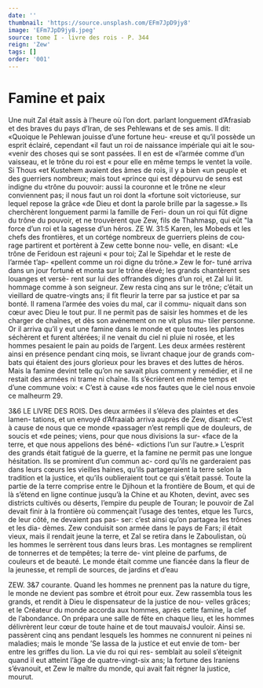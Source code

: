 ```yaml
---
date: ''
thumbnail: 'https://source.unsplash.com/EFm7JpD9jy8'
image: 'EFm7JpD9jy8.jpeg'
source: tome I - livre des rois - P. 344
reign: 'Zew'
tags: []
order: '001'
---
```


# Famine et paix

Une nuit Zal était assis à l’heure où l’on dort.
parlant longuement d’Afrasiab et des braves du pays
d’Iran, de ses Pehlewans et de ses amis. Il dit:
«Quoique le Pehlewan jouisse d’une fortune heu-
«reuse et qu’il possède un esprit éclairé, cependant
«il faut un roi de naissance impériale qui ait le sou-
«venir des choses qui se sont passées. Il en est de «l’armée comme d’un vaisseau, et le trône du roi est
« pour elle en même temps le ventet la voile. Si Thous «et Kustehem avaient des âmes de rois, il y a bien «un peuple et des guerriers nombreux; mais tout «prince qui est dépourvu de sens est indigne du «trône du pouvoir: aussi la couronne et le trône ne «leur conviennent pas; il nous faut un roi dont la «fortune soit victorieuse, sur lequel repose la grâce «de Dieu et dont la parole brille par la sagesse.» Ils
cherchèrent longuement parmi la famille de Feri- doun un roi qui fût digne du trône du pouvoir, et ne trouvèrent que Zew, fils de Thahmasp, qui eût
"la force d’un roi et la sagesse d’un héros.
ZE W. 31:5 Karen, les Mobeds et les chefs des frontières,
et un cortége nombreux de guerriers pleins de cou- rage partirent et portèrent à Zew cette bonne nou- velle, en disant: «Le trône de Feridoun est rajeuni « pour toi; Zal le Sipehdar et le reste de l’armée t’ap- «pellent comme un roi digne du trône.» Zew le for- tuné arriva dans un jour fortuné et monta sur le trône élevé; les grands chantèrent ses louanges et versè-
rent sur lui des offrandes dignes d’un roi, et Zal lui
lit. hommage comme à son seigneur. Zew resta cinq ans sur le trône; c’était un vieillard de quatre-vingts
ans; il fit fleurir la terre par sa justice et par sa bonté.
Il ramena l’armée des voies du mal, car il commu- niquait dans son cœur avec Dieu le tout pur. ll ne permit pas de saisir les hommes et de les charger de chaînes, et dès son avénement on ne vit plus mu-
tiler personne. Or il arriva qu’il y eut une famine dans le monde et que toutes les plantes séchèrent et furent altérées; il ne venait du ciel ni pluie ni rosée,
et les hommes pesaient le pain au poids de l’argent.
Les deux armées restèrent ainsi en présence pendant
cinq mois, se livrant chaque jour de grands com- bats qui étaient des jours glorieux pour les braves et des luttes de héros. Mais la famine devint telle qu’on
ne savait plus comment y remédier, et il ne restait des armées ni trame ni chaîne. Ils s’écrièrent en
même temps et d’une commune voix: « C’est à cause
«de nos fautes que le ciel nous envoie ce malheurm 29.

3&6 LE LIVRE DES ROIS.
Des deux armées il s’éleva des plaintes et des lamen-
tations, et un envoyé d’Afraaiab arriva auprès de Zew, disant: «C’est à cause de nous que ce monde «passager n’est rempli que de douleurs, de soucis et
«de peines; viens, pour que nous divisions la sur- «face de la terre, et que nous appelions des béné- «dictions l’un sur l’autre.» L’esprit des grands était
fatigué de la guerre, et la famine ne permit pas une longue hésitation. Ils se promirent d’un commun ac- cord qu’ils ne garderaient pas dans leurs cœurs les vieilles haines, qu’ils partageraient la terre selon la tradition et la justice, et qu’ils oublieraient tout ce qui s’était passé. Toute la partie de la terre comprise
entre le Djihoun et la frontière de Boum, et qui de là s’étend en ligne continue jusqu’à la Chine et au
Khoten, devint, avec ses districts cultivés ou déserts, l’empire du peuple de Touran; le pouvoir de Zal devait finir à la frontière où commençait l’usage des tentes,
etque les Turcs, de leur côté, ne devaient pas pas- ser: c’est ainsi qu’on partagea les trônes et les dia- dèmes. Zew conduisit son armée dans le pays de
Fars; il était vieux, mais il rendait jeune la terre, et Zal se retira dans le Zaboulistan, où les hommes le serrèrent tous dans leurs bras. Les montagnes se remplirent de tonnerres et de tempêtes; la terre de- vint pleine de parfums, de couleurs et de beauté. Le monde était comme une fiancée dans la fleur de la jeunesse, et rempli de sources, de jardins et d’eau

ZEW. 3&7 courante. Quand les hommes ne prennent pas la
nature du tigre, le monde ne devient pas sombre et étroit pour eux. Zew rassembla tous les grands, et rendit à Dieu le dispensateur de la justice de nou- velles grâces; et le Créateur du monde accorda aux hommes, après cette famine, la clef de l’abondance.
On prépara une salle de fête en chaque lieu, et les hommes délivrèrent leur cœur de toute haine et de tout mauvaisJ vouloir.
Ainsi se. passèrent cinq ans pendant lesquels les hommes ne connurent ni peines ni maladies; mais le monde ’Se lassa de la justice et eut envie de tom- ber entre les griffes du lion. La vie du roi qui res- semblait au soleil s’éteignit quand il eut atteint
l’âge de quatre-vingt-six ans; la fortune des Iraniens s’évanouit, et Zew le maître du monde, qui avait fait
régner la justice, mourut.
